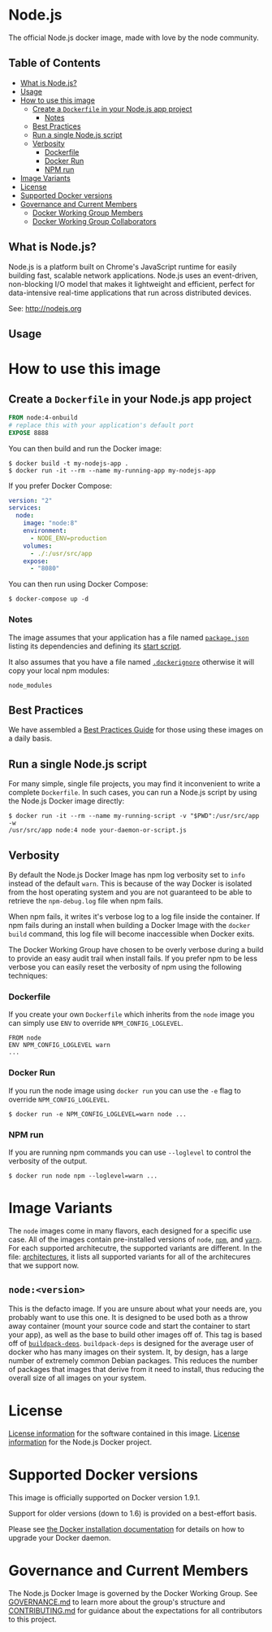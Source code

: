 # Node.js

The official Node.js docker image, made with love by the node community.

<!-- START doctoc generated TOC please keep comment here to allow auto update -->
<!-- DON'T EDIT THIS SECTION, INSTEAD RE-RUN doctoc TO UPDATE -->
## Table of Contents

  - [What is Node.js?](#what-is-nodejs)
  - [Usage](#usage)
- [How to use this image](#how-to-use-this-image)
  - [Create a `Dockerfile` in your Node.js app project](#create-a-dockerfile-in-your-nodejs-app-project)
    - [Notes](#notes)
  - [Best Practices](#best-practices)
  - [Run a single Node.js script](#run-a-single-nodejs-script)
  - [Verbosity](#verbosity)
    - [Dockerfile](#dockerfile)
    - [Docker Run](#docker-run)
    - [NPM run](#npm-run)
- [Image Variants](#image-variants)
- [License](#license)
- [Supported Docker versions](#supported-docker-versions)
- [Governance and Current Members](#governance-and-current-members)
  - [Docker Working Group Members](#docker-working-group-members)
  - [Docker Working Group Collaborators](#docker-working-group-collaborators)

<!-- END doctoc generated TOC please keep comment here to allow auto update -->

## What is Node.js?

Node.js is a platform built on Chrome's JavaScript runtime for easily building
fast, scalable network applications. Node.js uses an event-driven, non-blocking
I/O model that makes it lightweight and efficient, perfect for data-intensive
real-time applications that run across distributed devices.

See: http://nodejs.org

## Usage

# How to use this image

## Create a `Dockerfile` in your Node.js app project

```dockerfile
FROM node:4-onbuild
# replace this with your application's default port
EXPOSE 8888
```

You can then build and run the Docker image:

```console
$ docker build -t my-nodejs-app .
$ docker run -it --rm --name my-running-app my-nodejs-app
```

If you prefer Docker Compose:

```yaml
version: "2"
services:
  node:
    image: "node:8"
    environment:
      - NODE_ENV=production
    volumes:
      - ./:/usr/src/app
    expose:
      - "8080"
```

You can then run using Docker Compose:

```console
$ docker-compose up -d
```

### Notes

The image assumes that your application has a file named
[`package.json`](https://docs.npmjs.com/files/package.json) listing its
dependencies and defining its [start
script](https://docs.npmjs.com/misc/scripts#default-values).

It also assumes that you have a file named [`.dockerignore`](https://docs.docker.com/engine/reference/builder/#/dockerignore-file) otherwise it will copy your local npm modules:

```
node_modules
```

## Best Practices

We have assembled a [Best Practices Guide](./docs/BestPractices.md) for those using these images on a daily basis.

## Run a single Node.js script

For many simple, single file projects, you may find it inconvenient to write a
complete `Dockerfile`. In such cases, you can run a Node.js script by using the
Node.js Docker image directly:

```console
$ docker run -it --rm --name my-running-script -v "$PWD":/usr/src/app -w
/usr/src/app node:4 node your-daemon-or-script.js
```

## Verbosity

By default the Node.js Docker Image has npm log verbosity set to `info` instead
of the default `warn`. This is because of the way Docker is isolated from the
host operating system and you are not guaranteed to be able to retrieve the
`npm-debug.log` file when npm fails.

When npm fails, it writes it's verbose log to a log file inside the container.
If npm fails during an install when building a Docker Image with the `docker
build` command, this log file will become inaccessible when Docker exits.

The Docker Working Group have chosen to be overly verbose during a build to
provide an easy audit trail when install fails. If you prefer npm to be less
verbose you can easily reset the verbosity of npm using the following
techniques:

### Dockerfile

If you create your own `Dockerfile` which inherits from the `node` image you can
simply use `ENV` to override `NPM_CONFIG_LOGLEVEL`.

```
FROM node
ENV NPM_CONFIG_LOGLEVEL warn
...
```

### Docker Run

If you run the node image using `docker run` you can use the `-e` flag to
override `NPM_CONFIG_LOGLEVEL`.

```
$ docker run -e NPM_CONFIG_LOGLEVEL=warn node ...
```

### NPM run

If you are running npm commands you can use `--loglevel` to control the
verbosity of the output.

```
$ docker run node npm --loglevel=warn ...
```

# Image Variants

The `node` images come in many flavors, each designed for a specific use case.
All of the images contain pre-installed versions of `node`,
[`npm`](https://www.npmjs.com/), and [`yarn`](https://yarnpkg.com). For each
supported architecutre, the supported variants are different. In the file:
[architectures](./architectures), it lists all supported variants for all of
the architecures that we support now.

## `node:<version>`

This is the defacto image. If you are unsure about what your needs are, you
probably want to use this one. It is designed to be used both as a throw away
container (mount your source code and start the container to start your app), as
well as the base to build other images off of. This tag is based off of
[`buildpack-deps`](https://registry.hub.docker.com/_/buildpack-deps/).
`buildpack-deps` is designed for the average user of docker who has many images
on their system. It, by design, has a large number of extremely common Debian
packages. This reduces the number of packages that images that derive from it
need to install, thus reducing the overall size of all images on your system.

# License

[License information](https://github.com/nodejs/node/blob/master/LICENSE) for
the software contained in this image. [License
information](https://github.com/nodejs/docker-node/blob/master/LICENSE) for the
Node.js Docker project.

# Supported Docker versions

This image is officially supported on Docker version 1.9.1.

Support for older versions (down to 1.6) is provided on a best-effort basis.

Please see [the Docker installation
documentation](https://docs.docker.com/installation/) for details on how to
upgrade your Docker daemon.

# Governance and Current Members

The Node.js Docker Image is governed by the Docker Working Group. See
[GOVERNANCE.md](https://github.com/nodejs/docker-node/blob/master/GOVERNANCE.md)
to learn more about the group's structure and [CONTRIBUTING.md](#) for guidance
about the expectations for all contributors to this project.
